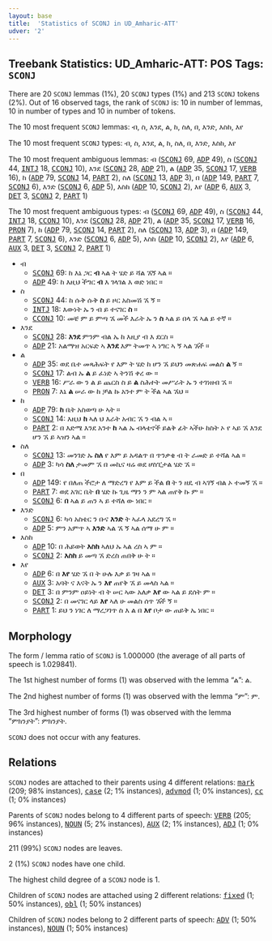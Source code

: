 ```yaml
---
layout: base
title:  'Statistics of SCONJ in UD_Amharic-ATT'
udver: '2'
---
```


## Treebank Statistics: UD_Amharic-ATT: POS Tags: `SCONJ`

There are 20 `SCONJ` lemmas (1%), 20 `SCONJ` types (1%) and 213 `SCONJ` tokens (2%).
Out of 16 observed tags, the rank of `SCONJ` is: 10 in number of lemmas, 10 in number of types and 10 in number of tokens.

The 10 most frequent `SCONJ` lemmas: ብ, ስ, እንደ, ል, ከ, ስለ, በ, እንድ, እስከ, እየ

The 10 most frequent `SCONJ` types:  ብ, ስ, እንደ, ል, ከ, ስለ, በ, እንድ, እስከ, እየ

The 10 most frequent ambiguous lemmas: ብ (<tt><a href="am_att-pos-SCONJ.html">SCONJ</a></tt> 69, <tt><a href="am_att-pos-ADP.html">ADP</a></tt> 49), ስ (<tt><a href="am_att-pos-SCONJ.html">SCONJ</a></tt> 44, <tt><a href="am_att-pos-INTJ.html">INTJ</a></tt> 18, <tt><a href="am_att-pos-CCONJ.html">CCONJ</a></tt> 10), እንደ (<tt><a href="am_att-pos-SCONJ.html">SCONJ</a></tt> 28, <tt><a href="am_att-pos-ADP.html">ADP</a></tt> 21), ል (<tt><a href="am_att-pos-ADP.html">ADP</a></tt> 35, <tt><a href="am_att-pos-SCONJ.html">SCONJ</a></tt> 17, <tt><a href="am_att-pos-VERB.html">VERB</a></tt> 16), ከ (<tt><a href="am_att-pos-ADP.html">ADP</a></tt> 79, <tt><a href="am_att-pos-SCONJ.html">SCONJ</a></tt> 14, <tt><a href="am_att-pos-PART.html">PART</a></tt> 2), ስለ (<tt><a href="am_att-pos-SCONJ.html">SCONJ</a></tt> 13, <tt><a href="am_att-pos-ADP.html">ADP</a></tt> 3), በ (<tt><a href="am_att-pos-ADP.html">ADP</a></tt> 149, <tt><a href="am_att-pos-PART.html">PART</a></tt> 7, <tt><a href="am_att-pos-SCONJ.html">SCONJ</a></tt> 6), እንድ (<tt><a href="am_att-pos-SCONJ.html">SCONJ</a></tt> 6, <tt><a href="am_att-pos-ADP.html">ADP</a></tt> 5), እስከ (<tt><a href="am_att-pos-ADP.html">ADP</a></tt> 10, <tt><a href="am_att-pos-SCONJ.html">SCONJ</a></tt> 2), እየ (<tt><a href="am_att-pos-ADP.html">ADP</a></tt> 6, <tt><a href="am_att-pos-AUX.html">AUX</a></tt> 3, <tt><a href="am_att-pos-DET.html">DET</a></tt> 3, <tt><a href="am_att-pos-SCONJ.html">SCONJ</a></tt> 2, <tt><a href="am_att-pos-PART.html">PART</a></tt> 1)

The 10 most frequent ambiguous types:  ብ (<tt><a href="am_att-pos-SCONJ.html">SCONJ</a></tt> 69, <tt><a href="am_att-pos-ADP.html">ADP</a></tt> 49), ስ (<tt><a href="am_att-pos-SCONJ.html">SCONJ</a></tt> 44, <tt><a href="am_att-pos-INTJ.html">INTJ</a></tt> 18, <tt><a href="am_att-pos-CCONJ.html">CCONJ</a></tt> 10), እንደ (<tt><a href="am_att-pos-SCONJ.html">SCONJ</a></tt> 28, <tt><a href="am_att-pos-ADP.html">ADP</a></tt> 21), ል (<tt><a href="am_att-pos-ADP.html">ADP</a></tt> 35, <tt><a href="am_att-pos-SCONJ.html">SCONJ</a></tt> 17, <tt><a href="am_att-pos-VERB.html">VERB</a></tt> 16, <tt><a href="am_att-pos-PRON.html">PRON</a></tt> 7), ከ (<tt><a href="am_att-pos-ADP.html">ADP</a></tt> 79, <tt><a href="am_att-pos-SCONJ.html">SCONJ</a></tt> 14, <tt><a href="am_att-pos-PART.html">PART</a></tt> 2), ስለ (<tt><a href="am_att-pos-SCONJ.html">SCONJ</a></tt> 13, <tt><a href="am_att-pos-ADP.html">ADP</a></tt> 3), በ (<tt><a href="am_att-pos-ADP.html">ADP</a></tt> 149, <tt><a href="am_att-pos-PART.html">PART</a></tt> 7, <tt><a href="am_att-pos-SCONJ.html">SCONJ</a></tt> 6), እንድ (<tt><a href="am_att-pos-SCONJ.html">SCONJ</a></tt> 6, <tt><a href="am_att-pos-ADP.html">ADP</a></tt> 5), እስከ (<tt><a href="am_att-pos-ADP.html">ADP</a></tt> 10, <tt><a href="am_att-pos-SCONJ.html">SCONJ</a></tt> 2), እየ (<tt><a href="am_att-pos-ADP.html">ADP</a></tt> 6, <tt><a href="am_att-pos-AUX.html">AUX</a></tt> 3, <tt><a href="am_att-pos-DET.html">DET</a></tt> 3, <tt><a href="am_att-pos-SCONJ.html">SCONJ</a></tt> 2, <tt><a href="am_att-pos-PART.html">PART</a></tt> 1)


* ብ
  * <tt><a href="am_att-pos-SCONJ.html">SCONJ</a></tt> 69: ከ እኔ ጋር <b>ብ</b> ኣል ት ሄድ ይ ሻል ኧኝ ኣል ።
  * <tt><a href="am_att-pos-ADP.html">ADP</a></tt> 49: ከ እዚህ ችግር <b>ብ</b> እ ገላገል እ ወድ ነበር ።
* ስ
  * <tt><a href="am_att-pos-SCONJ.html">SCONJ</a></tt> 44: ከ ሱቅ ሱቅ <b>ስ</b> ይ ዞር አስመሽ ኧ ኝ ።
  * <tt><a href="am_att-pos-INTJ.html">INTJ</a></tt> 18: እውነት ኡ ን ብ ይ ተናገር <b>ስ</b> ።
  * <tt><a href="am_att-pos-CCONJ.html">CCONJ</a></tt> 10: መቼ ም ይ ምጣ ኧ መች እራት ኡ ን <b>ስ</b> ኣል ይ በላ ኧ ኣል ይ ተኛ ።
* እንደ
  * <tt><a href="am_att-pos-SCONJ.html">SCONJ</a></tt> 28: <b>እንደ</b> ምንም ብል ኤ ከ እዚያ ብ እ ደርስ ።
  * <tt><a href="am_att-pos-ADP.html">ADP</a></tt> 21: አልማዝ አርፍድ ኣ <b>እንደ</b> እም ትመጥ ኣ ነግር ኣ ኝ ኣል ኧች ።
* ል
  * <tt><a href="am_att-pos-ADP.html">ADP</a></tt> 35: ወደ ቤተ መጻሕፍት የ እም ት ሄድ ከ ሆን ኧ ይህን መጽሐፍ መልስ <b>ል</b> ኝ ።
  * <tt><a href="am_att-pos-SCONJ.html">SCONJ</a></tt> 17: ልብ ኡ <b>ል</b> ይ ፈነድ ኣ ትንሽ ቀረ ው ።
  * <tt><a href="am_att-pos-VERB.html">VERB</a></tt> 16: ሥራ ው ን ል ይ ጨርስ ስ ይ <b>ል</b> ስሕተት መሥራት ኡ ን ተገነዘብ ኧ ።
  * <tt><a href="am_att-pos-PRON.html">PRON</a></tt> 7: እኔ <b>ል</b> ሠራ ው ከ ቻል ኩ አንተ ም ት ችል ኣል ኧህ ።
* ከ
  * <tt><a href="am_att-pos-ADP.html">ADP</a></tt> 79: <b>ከ</b> ቤት አስወጣ ሁ ኣት ።
  * <tt><a href="am_att-pos-SCONJ.html">SCONJ</a></tt> 14: እዚህ <b>ከ</b> ኣለ ህ እራት አብር ኧ ን ብል ኣ ።
  * <tt><a href="am_att-pos-PART.html">PART</a></tt> 2: በ እድሜ እንደ አንተ <b>ከ</b> ኣል ኡ ብላቴኖች ይልቅ ፊት ኣችሁ ከስት ኦ የ ኣይ ኧ እንደ ሆን ኧ ይ ኣዝን ኣል ።
* ስለ
  * <tt><a href="am_att-pos-SCONJ.html">SCONJ</a></tt> 13: መንገድ ኡ <b>ስለ</b> የ እም ይ አዳልጥ በ ጥንቃቄ ብ ት ራመድ ይ ተሻል ኣል ።
  * <tt><a href="am_att-pos-ADP.html">ADP</a></tt> 3: ካሳ <b>ስለ</b> ታመም ኧ በ መኪና ዛሬ ወደ ሆስፒታል ሄድ ኧ ።
* በ
  * <tt><a href="am_att-pos-ADP.html">ADP</a></tt> 149: የ በለጠ ችሮታ ለ ማድረግ የ እም ይ ችል <b>በ</b> ት ን ዘዴ ብ ኣገኝ ብል ኦ ተመኝ ኧ ።
  * <tt><a href="am_att-pos-PART.html">PART</a></tt> 7: ወደ አገር ቤት <b>በ</b> ሄድ ኩ ጊዜ ማን ን ም ኣል ጠየቅ ኩ ም ።
  * <tt><a href="am_att-pos-SCONJ.html">SCONJ</a></tt> 6: <b>በ</b> ኣል ይ ጠን ኣ ይ ተሻለ ው ነበር ።
* እንድ
  * <tt><a href="am_att-pos-SCONJ.html">SCONJ</a></tt> 6: ካሳ አስቴር ን ቡና <b>እንድ</b> ት ኣፈላ አደረግ ኧ ።
  * <tt><a href="am_att-pos-ADP.html">ADP</a></tt> 5: ምን አምጥ ኣ <b>እንድ</b> ኣል ኧ ኝ ኣል ሰማ ሁ ም ።
* እስከ
  * <tt><a href="am_att-pos-ADP.html">ADP</a></tt> 10: በ ሕይወት <b>እስከ</b> ኣለህ ኡ ኣል ረስ ኣ ም ።
  * <tt><a href="am_att-pos-SCONJ.html">SCONJ</a></tt> 2: <b>እስከ</b> ይ መጣ ኧ ድረስ ጠበቅ ሁ ት ።
* እየ
  * <tt><a href="am_att-pos-ADP.html">ADP</a></tt> 6: በ <b>እየ</b> ሄድ ኧ በ ት ሁሉ እቃ ይ ገዛ ኣል ።
  * <tt><a href="am_att-pos-AUX.html">AUX</a></tt> 3: አባት ና እናት ኡ ን <b>እየ</b> ጠየቅ ኧ ይ መላስ ኣል ።
  * <tt><a href="am_att-pos-DET.html">DET</a></tt> 3: በ ምንም ዐይነት ብ ት ሠር ኣው አለቃ <b>እየ</b> ው ኣል ይ ደሰት ም ።
  * <tt><a href="am_att-pos-SCONJ.html">SCONJ</a></tt> 2: በ መናገር ላይ <b>እየ</b> ኣለ ሁ መልስ ሰጥ ኧች ኝ ።
  * <tt><a href="am_att-pos-PART.html">PART</a></tt> 1: ይህ ን ነገር ለ ማረጋገጥ ስ እ ል በ <b>እየ</b> ቦታ ው ጠይቅ ኤ ነበር ።

## Morphology

The form / lemma ratio of `SCONJ` is 1.000000 (the average of all parts of speech is 1.029841).

The 1st highest number of forms (1) was observed with the lemma “ል”: ል.

The 2nd highest number of forms (1) was observed with the lemma “ም”: ም.

The 3rd highest number of forms (1) was observed with the lemma “ምክንያት”: ምክንያት.

`SCONJ` does not occur with any features.


## Relations

`SCONJ` nodes are attached to their parents using 4 different relations: <tt><a href="am_att-dep-mark.html">mark</a></tt> (209; 98% instances), <tt><a href="am_att-dep-case.html">case</a></tt> (2; 1% instances), <tt><a href="am_att-dep-advmod.html">advmod</a></tt> (1; 0% instances), <tt><a href="am_att-dep-cc.html">cc</a></tt> (1; 0% instances)

Parents of `SCONJ` nodes belong to 4 different parts of speech: <tt><a href="am_att-pos-VERB.html">VERB</a></tt> (205; 96% instances), <tt><a href="am_att-pos-NOUN.html">NOUN</a></tt> (5; 2% instances), <tt><a href="am_att-pos-AUX.html">AUX</a></tt> (2; 1% instances), <tt><a href="am_att-pos-ADJ.html">ADJ</a></tt> (1; 0% instances)

211 (99%) `SCONJ` nodes are leaves.

2 (1%) `SCONJ` nodes have one child.

The highest child degree of a `SCONJ` node is 1.

Children of `SCONJ` nodes are attached using 2 different relations: <tt><a href="am_att-dep-fixed.html">fixed</a></tt> (1; 50% instances), <tt><a href="am_att-dep-obl.html">obl</a></tt> (1; 50% instances)

Children of `SCONJ` nodes belong to 2 different parts of speech: <tt><a href="am_att-pos-ADV.html">ADV</a></tt> (1; 50% instances), <tt><a href="am_att-pos-NOUN.html">NOUN</a></tt> (1; 50% instances)

